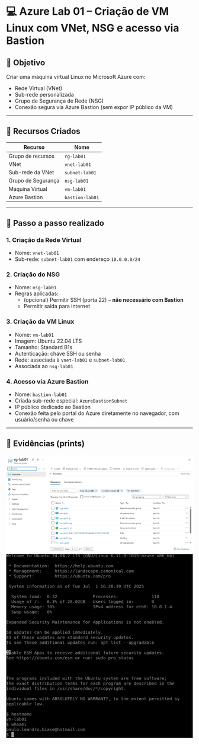 # 💻 Azure Lab 01 – Criação de VM Linux com VNet, NSG e acesso via Bastion

## 🎯 Objetivo

Criar uma máquina virtual Linux no Microsoft Azure com:
- Rede Virtual (VNet)
- Sub-rede personalizada
- Grupo de Segurança de Rede (NSG)
- Conexão segura via Azure Bastion (sem expor IP público da VM)

---

## 🔧 Recursos Criados

| Recurso              | Nome              |
|----------------------|-------------------|
| Grupo de recursos    | `rg-lab01`        |
| VNet                 | `vnet-lab01`      |
| Sub-rede da VNet     | `subnet-lab01`    |
| Grupo de Segurança   | `nsg-lab01`       |
| Máquina Virtual      | `vm-lab01`        |
| Azure Bastion        | `bastion-lab01`   |

---

## 🧪 Passo a passo realizado

### 1. Criação da Rede Virtual
- Nome: `vnet-lab01`
- Sub-rede: `subnet-lab01` com endereço `10.0.0.0/24`

### 2. Criação do NSG
- Nome: `nsg-lab01`
- Regras aplicadas:
  - (opcional) Permitir SSH (porta 22) – **não necessário com Bastion**
  - Permitir saída para internet

### 3. Criação da VM Linux
- Nome: `vm-lab01`
- Imagem: Ubuntu 22.04 LTS
- Tamanho: Standard B1s
- Autenticação: chave SSH ou senha
- Rede: associada à `vnet-lab01` e `subnet-lab01`
- Associada ao `nsg-lab01`

### 4. Acesso via Azure Bastion
- Nome: `bastion-lab01`
- Criada sub-rede especial: `AzureBastionSubnet`
- IP público dedicado ao Bastion
- Conexão feita pelo portal do Azure diretamente no navegador, com usuário/senha ou chave

---

## 📸 Evidências (prints)

![Print dos recursos](print02.jpg)
![Print do Bastion](print01.jpg)
